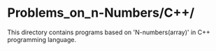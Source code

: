 # Problems_on_n-Numbers/C++/
This directory contains programs based on 'N-numbers(array)' in C++ programming language.